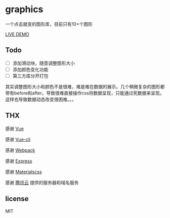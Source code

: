 # graphics

一个点击就变的图形库，目前只有10+个图形

[LIVE DEMO](http://zt.yzz1995.cn/)

## Todo

- [ ] 添加滑动块，随意调整图形大小
- [ ] 添加颜色变化功能
- [ ] 第三方库分开打包

其实调整图形大小和颜色不是很难，难是难在数据的展示。几个稍微复杂的图形都带有before和after。导致很难直接操作css将数据呈现，只能通过死数据来呈现。这样也导致数据动态改变很困难。。。

## THX

感谢 [Vue](http://vuejs.org.cn/)

感谢 [Vue-cli](https://github.com/vuejs/vue-cli)

感谢 [Webpack](https://webpack.github.io/)

感谢 [Express](http://www.expressjs.com/)

感谢 [Materialscss](http://www.materialscss.com/)

感谢 [腾讯云](https://www.qcloud.com/) 提供的服务器和域名服务

## license

MIT

